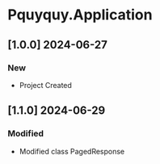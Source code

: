 # Pquyquy.Application

## [1.0.0] 2024-06-27

### New
- Project Created

## [1.1.0] 2024-06-29

### Modified
- Modified class PagedResponse